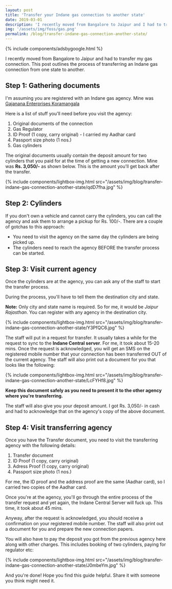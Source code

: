 ```yaml
---
layout: post
title: 'Transfer your Indane gas connection to another state'
date: 2019-03-01
description: 'I recently moved from Bangalore to Jaipur and I had to transfer my Indane gas connection.'
img: '/assets/img/foss/gas.png'
permalink: /blog/transfer-indane-gas-connection-another-state/
---
```


{% include components/adsbygoogle.html %}

<!-- Top-Article -->
<ins class="adsbygoogle"
     style="display:block"
     data-ad-client="ca-pub-7546382368623535"
     data-ad-slot="6849531844"
     data-ad-format="auto"
     data-full-width-responsive="true"></ins>
<script>
     (adsbygoogle = window.adsbygoogle || []).push({});
</script>

I recently moved from Bangalore to Jaipur and had to transfer my gas connection. This post outlines the process of transferring an Indane gas connection from one state to another.

## Step 1: Gathering documents

I'm assuming you are registered with an Indane gas agency. Mine was [Gajanana Enterprises Koramangala](https://goo.gl/maps/7t2LnjqDFTN2)

Here is a list of stuff you'll need before you visit the agency:

1. Original documents of the connection
2. Gas Regulator
3. ID Proof (1 copy, carry original) - I carried my Aadhar card
4. Passport size photo (1 nos.)
5. Gas cylinders

The original documents usually contain the deposit amount for two cylinders that you paid for at the time of getting a new connection. Mine was **Rs. 3,050/-** as shown below. This is the amount you'll get back after the transfer.

{% include components/lightbox-img.html src="/assets/img/blog/transfer-indane-gas-connection-another-state/qdD7fha.jpg" %}

## Step 2: Cylinders

If you don't own a vehicle and cannot carry the cylinders, you can call the agency and ask them to arrange a pickup for Rs. 100/-. There are a couple of gotchas to this approach:

- You need to visit the agency on the same day the cylinders are being picked up.
- The cylinders need to reach the agency BEFORE the transfer process can be started.

<ins class="adsbygoogle"
     style="display:block; text-align:center;"
     data-ad-layout="in-article"
     data-ad-format="fluid"
     data-ad-client="ca-pub-7546382368623535"
     data-ad-slot="4835163474"></ins>
<script>
     (adsbygoogle = window.adsbygoogle || []).push({});
</script>

## Step 3: Visit current agency

Once the cylinders are at the agency, you can ask any of the staff to start the transfer process.

During the process, you'll have to tell them the destination city and state.

**Note:** Only city and state name is required. So for me, it would be _Jaipur Rajasthan_. You can register with any agency in the destination city.

{% include components/lightbox-img.html src="/assets/img/blog/transfer-indane-gas-connection-another-state/Y3PfQC6.jpg" %}

The staff will put in a request for transfer. It usually takes a while for the request to sync to the **Indane Central server**. For me, it took about 15-20 mins. Once the request is acknowledged, you will get an SMS on the registered mobile number that your connection has been transferred OUT of the current agency. The staff will also print out a document for you that looks like the following:

{% include components/lightbox-img.html src="/assets/img/blog/transfer-indane-gas-connection-another-state/LcFYHf8.jpg" %}

**Keep this document safely as you need to present it to the other agency where you're transferring.**

The staff will also give you your deposit amount. I got Rs. 3,050/- in cash and had to acknowledge that on the agency's copy of the above document.

## Step 4: Visit transferring agency

Once you have the Transfer document, you need to visit the transferring agency with the following details:

1. Transfer document
2. ID Proof (1 copy, carry original)
3. Adress Proof (1 copy, carry original)
4. Passport size photo (1 nos.)

For me, the ID proof and the address proof are the same (Aadhar card), so I carried two copies of the Aadhar card.

Once you're at the agency, you'll go through the entire process of the transfer request and yet again, the Indane Central Server will fuck up. This time, it took about 45 mins.

Anyway, after the request is acknowledged, you should receive a confirmation on your registered mobile number. The staff will also print out a document for you and prepare the new connection papers.

You will also have to pay the deposit you got from the previous agency here along with other charges. This includes booking of two cylinders, paying for regulator etc:

{% include components/lightbox-img.html src="/assets/img/blog/transfer-indane-gas-connection-another-state/J0mbeYm.jpg" %}

And you're done! Hope you find this guide helpful. Share it with someone you think might need it.
